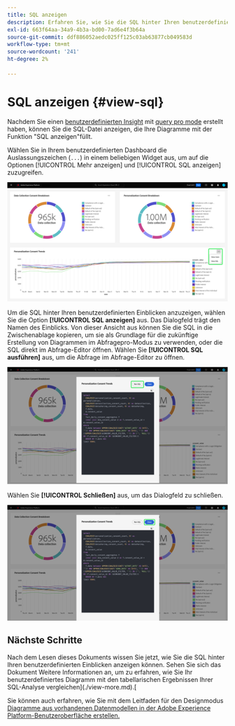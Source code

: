 ```yaml
---
title: SQL anzeigen
description: Erfahren Sie, wie Sie die SQL hinter Ihren benutzerdefinierten Einblicken anzeigen können.
exl-id: 663f64aa-34a9-4b3a-bd00-7ad6e4f3b64a
source-git-commit: ddf886052aedc025ff125c03ab63877cb049583d
workflow-type: tm+mt
source-wordcount: '241'
ht-degree: 2%

---
```


# SQL anzeigen {#view-sql}

Nachdem Sie einen [benutzerdefinierten Insight](./overview.md) mit [query pro mode](./overview.md#query-pro-mode) erstellt haben, können Sie die SQL-Datei anzeigen, die Ihre Diagramme mit der Funktion &quot;SQL anzeigen&quot;füllt.

Wählen Sie in Ihrem benutzerdefinierten Dashboard die Auslassungszeichen (`...`) in einem beliebigen Widget aus, um auf die Optionen [!UICONTROL Mehr anzeigen] und [!UICONTROL SQL anzeigen] zuzugreifen.

![Ein benutzerdefiniertes Dashboard mit dem Dropdown-Menü mit den Auslassungspunkten eines Einblicks und hervorgehobenen Optionen &quot;Mehr anzeigen&quot;und &quot;SQL anzeigen&quot;.](../images/sql-insights-query-pro-mode/ellipses-dropdown.png)

Um die SQL hinter Ihren benutzerdefinierten Einblicken anzuzeigen, wählen Sie die Option **[!UICONTROL SQL anzeigen]** aus. Das Dialogfeld trägt den Namen des Einblicks. Von dieser Ansicht aus können Sie die SQL in die Zwischenablage kopieren, um sie als Grundlage für die zukünftige Erstellung von Diagrammen im Abfragepro-Modus zu verwenden, oder die SQL direkt im Abfrage-Editor öffnen. Wählen Sie **[!UICONTROL SQL ausführen]** aus, um die Abfrage im Abfrage-Editor zu öffnen.

![Ein Dialogfeld, das die SQL eines Insight anzeigt, wobei die Option SQL und SQL ausführen hervorgehoben ist.](../images/sql-insights-query-pro-mode/view-sql.png)

Wählen Sie **[!UICONTROL Schließen]** aus, um das Dialogfeld zu schließen.

![Ein Dialogfeld, das die SQL eines Insight anzeigt, wobei die Option Schließen hervorgehoben ist.](../images/sql-insights-query-pro-mode/close-sql-dialog.png)

## Nächste Schritte

Nach dem Lesen dieses Dokuments wissen Sie jetzt, wie Sie die SQL hinter Ihren benutzerdefinierten Einblicken anzeigen können. Sehen Sie sich das Dokument Weitere Informationen an, um zu erfahren, wie Sie Ihr benutzerdefiniertes Diagramm mit den tabellarischen Ergebnissen Ihrer SQL-Analyse vergleichen](./view-more.md).[

Sie können auch erfahren, wie Sie mit dem Leitfaden für den Designmodus [ Diagramme aus vorhandenen Datenmodellen in der Adobe Experience Platform-Benutzeroberfläche erstellen.](../standard-dashboards.md)
